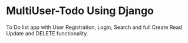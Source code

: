 # MultiUser-Todo Using Django
To Do list app with User Registration, Login, Search and full Create Read Update and DELETE functionality.
